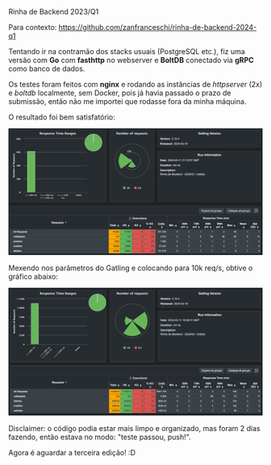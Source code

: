Rinha de Backend 2023/Q1

Para contexto: https://github.com/zanfranceschi/rinha-de-backend-2024-q1

Tentando ir na contramão dos stacks usuais (PostgreSQL etc.), fiz uma versão
com **Go** com **fasthttp** no webserver e **BoltDB** conectado via **gRPC** como banco de dados.

Os testes foram feitos com **nginx** e rodando as instâncias de _httpserver_ (2x) e _boltdb_ localmente, sem Docker,
pois já havia passado o prazo de submissão, então não me importei que rodasse fora da minha máquina.

O resultado foi bem satisfatório:

![gatling](./misc/rinha.png)

Mexendo nos parâmetros do Gatling e colocando para 10k req/s, obtive o gráfico abaixo:


![gatling10k](./misc/rinha10k.png)

Disclaimer: o código podia estar mais limpo e organizado, mas foram 2 dias fazendo, então estava no modo: "teste passou, push!".

Agora é aguardar a terceira edição! :D
